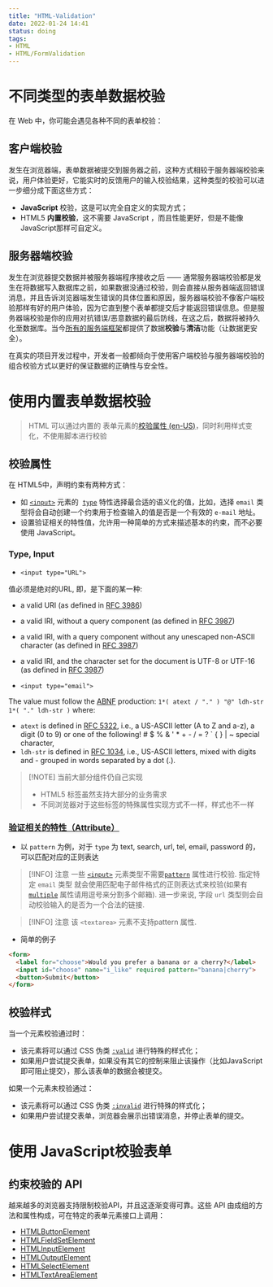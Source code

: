 ```yaml
---
title: "HTML-Validation"
date: 2022-01-24 14:41
status: doing
tags:
- HTML
- HTML/FormValidation
---
```


# 不同类型的表单数据校验

在 Web 中，你可能会遇见各种不同的表单校验：

## 客户端校验

发生在浏览器端，表单数据被提交到服务器之前，这种方式相较于服务器端校验来说，用户体验更好，它能实时的反馈用户的输入校验结果，这种类型的校验可以进一步细分成下面这些方式：
 -   **JavaScript** 校验，这是可以完全自定义的实现方式；
 -   HTML5 **内置校验**，这不需要 JavaScript ，而且性能更好，但是不能像JavaScript那样可自定义。

## 服务器端校验

发生在浏览器提交数据并被服务器端程序接收之后 —— 通常服务器端校验都是发生在将数据写入数据库之前，如果数据没通过校验，则会直接从服务器端返回错误消息，并且告诉浏览器端发生错误的具体位置和原因，服务器端校验不像客户端校验那样有好的用户体验，因为它直到整个表单都提交后才能返回错误信息。但是服务器端校验是你的应用对抗错误/恶意数据的最后防线，在这之后，数据将被持久化至数据库。当今[所有的服务端框架](https://developer.mozilla.org/zh-CN/docs/learn/Server-side/First_steps/Web_frameworks)都提供了数据**校验**与**清洁**功能（让数据更安全）。

在真实的项目开发过程中，开发者一般都倾向于使用客户端校验与服务器端校验的组合校验方式以更好的保证数据的正确性与安全性。

# 使用内置表单数据校验

> HTML 可以通过内置的 表单元素的[校验属性 (en-US)](https://developer.mozilla.org/en-US/docs/Web/Guide/HTML/Constraint_validation "Currently only available in English (US)")，同时利用样式变化，不使用脚本进行校验

## 校验属性

在 HTML5中，声明约束有两种方式：
-   如 [`<input>`](https://developer.mozilla.org/zh-CN/docs/Web/HTML/Element/Input) 元素的  [`type`](https://developer.mozilla.org/en-US/docs/Web/HTML/Element/input#input_types) 特性选择最合适的语义化的值，比如，选择 `email` 类型将会自动创建一个约束用于检查输入的值是否是一个有效的 `e-mail` 地址。
-   设置验证相关的特性值，允许用一种简单的方式来描述基本的约束，而不必要使用 JavaScript。

###  Type, Input

 - `<input type="URL">` 

值必须是绝对的URL, 即，是下面的某一种:
-   a valid URI (as defined in [RFC 3986](https://www.ietf.org/rfc/rfc3986.txt))
-   a valid IRI, without a query component (as defined in [RFC 3987](https://www.ietf.org/rfc/rfc3987.txt))
-   a valid IRI, with a query component without any unescaped non-ASCII character (as defined in [RFC 3987](https://www.ietf.org/rfc/rfc3987.txt))
-   a valid IRI, and the character set for the document is UTF-8 or UTF-16 (as defined in [RFC 3987](https://www.ietf.org/rfc/rfc3987.txt))

- `<input type="email">`

The value must follow the [ABNF](https://www.ietf.org/rfc/std/std68.txt) production: `1*( atext / "." ) "@" ldh-str 1*( "." ldh-str )` where:
-   `atext` is defined in [RFC 5322](https://tools.ietf.org/html/rfc5322), i.e., a US-ASCII letter (A to Z and a-z), a digit (0 to 9) or one of the following! # $ % & ' * + - / = ? ` { } | ~ special character,
-   `ldh-str` is defined in [RFC 1034](http://www.apps.ietf.org/rfc/rfc1034.html#sec-3.5), i.e., US-ASCII letters, mixed with digits and - grouped in words separated by a dot (.).

> [!NOTE] 当前大部分组件仍自己实现
> - HTML5 标签虽然支持大部分的业务需求
> - 不同浏览器对于这些标签的特殊属性实现方式不一样，样式也不一样

### [验证相关的特性（Attribute）](https://developer.mozilla.org/zh-CN/docs/Web/Guide/HTML/Constraint_validation#%E9%AA%8C%E8%AF%81%E7%9B%B8%E5%85%B3%E7%9A%84%E7%89%B9%E6%80%A7%EF%BC%88attribute%EF%BC%89 "Permalink to 验证相关的特性（Attribute）")
- 以 `pattern` 为例，对于 `type`  为 text, search, url, tel, email, password 的，可以匹配对应的正则表达


> [!INFO] 注意
> 一些 [`<input>`](https://developer.mozilla.org/zh-CN/docs/Web/HTML/Element/Input) 元素类型不需要[`pattern`](https://developer.mozilla.org/zh-CN/docs/Web/HTML/Element/Input#attr-pattern) 属性进行校验. 指定特定 `email` 类型 就会使用匹配电子邮件格式的正则表达式来校验(如果有 [`multiple`](https://developer.mozilla.org/zh-CN/docs/Web/HTML/Element/Input#attr-multiple) 属性请用逗号来分割多个邮箱). 进一步来说, 字段 `url` 类型则会自动校验输入的是否为一个合法的链接.

> [!INFO] 注意
> 该 `<textarea>` 元素不支持pattern 属性.

- 简单的例子

```html
<form>
  <label for="choose">Would you prefer a banana or a cherry?</label>
  <input id="choose" name="i_like" required pattern="banana|cherry">
  <button>Submit</button>
</form>
```

## 校验样式

当一个元素校验通过时：
-   该元素将可以通过 CSS 伪类 [`:valid`](https://developer.mozilla.org/zh-CN/docs/Web/CSS/:valid) 进行特殊的样式化；
-   如果用户尝试提交表单，如果没有其它的控制来阻止该操作（比如JavaScript即可阻止提交），那么该表单的数据会被提交。

如果一个元素未校验通过：
-   该元素将可以通过 CSS 伪类 [`:invalid`](https://developer.mozilla.org/zh-CN/docs/Web/CSS/:invalid) 进行特殊的样式化；
-   如果用户尝试提交表单，浏览器会展示出错误消息，并停止表单的提交。

# 使用 JavaScript校验表单

## 约束校验的 API

越来越多的浏览器支持限制校验API，并且这逐渐变得可靠。这些 API 由成组的方法和属性构成，可在特定的表单元素接口上调用：
-   [HTMLButtonElement](https://developer.mozilla.org/en-US/docs/Web/API/HTMLButtonElement)
-   [HTMLFieldSetElement](https://developer.mozilla.org/en-US/docs/Web/API/HTMLFieldSetElement)
-   [HTMLInputElement](https://developer.mozilla.org/en-US/docs/Web/API/HTMLInputElement)
-   [HTMLOutputElement](https://developer.mozilla.org/en-US/docs/Web/API/HTMLOutputElement)
-   [HTMLSelectElement](https://developer.mozilla.org/en-US/docs/Web/API/HTMLSelectElement)
-   [HTMLTextAreaElement](https://developer.mozilla.org/en-US/docs/Web/API/HTMLTextAreaElement)

